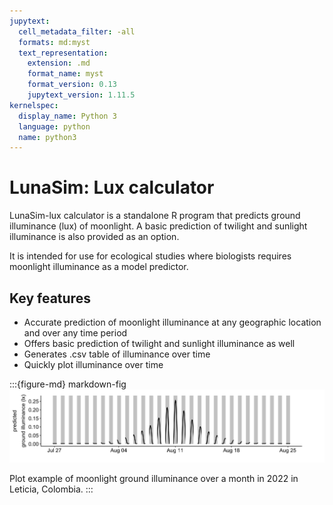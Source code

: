 ```yaml
---
jupytext:
  cell_metadata_filter: -all
  formats: md:myst
  text_representation:
    extension: .md
    format_name: myst
    format_version: 0.13
    jupytext_version: 1.11.5
kernelspec:
  display_name: Python 3
  language: python
  name: python3
---
```


# LunaSim: Lux calculator

LunaSim-lux calculator is a standalone R program that predicts ground illuminance (lux) of moonlight. A basic prediction of twilight and sunlight illuminance is also provided as an option.

It is intended for use for ecological studies where biologists requires moonlight illuminance as a model predictor.

## Key features

- Accurate prediction of moonlight illuminance at any geographic location and over any time period
- Offers basic prediction of twilight and sunlight illuminance as well
- Generates .csv table of illuminance over time
- Quickly plot illuminance over time

:::{figure-md} markdown-fig
<img src="images/one_month.png" alt="one_month" class="bg-primary mb-1" width="1000px">

Plot example of moonlight ground illuminance over a month in 2022 in Leticia, Colombia.
:::